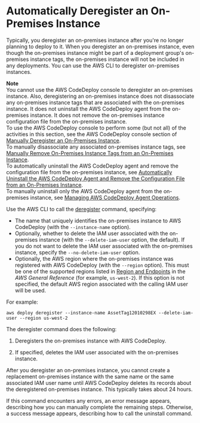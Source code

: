 # Automatically Deregister an On\-Premises Instance<a name="on-premises-instances-operations-deregister-automatically"></a>

Typically, you deregister an on\-premises instance after you're no longer planning to deploy to it\. When you deregister an on\-premises instance, even though the on\-premises instance might be part of a deployment group's on\-premises instance tags, the on\-premises instance will not be included in any deployments\. You can use the AWS CLI to deregister on\-premises instances\.

**Note**  
You cannot use the AWS CodeDeploy console to deregister an on\-premises instance\. Also, deregistering an on\-premises instance does not disassociate any on\-premises instance tags that are associated with the on\-premises instance\. It does not uninstall the AWS CodeDeploy agent from the on\-premises instance\. It does not remove the on\-premises instance configuration file from the on\-premises instance\.  
To use the AWS CodeDeploy console to perform some \(but not all\) of the activities in this section, see the AWS CodeDeploy console section of [Manually Deregister an On\-Premises Instance](on-premises-instances-operations-deregister-manually.md)\.  
To manually disassociate any associated on\-premises instance tags, see [Manually Remove On\-Premises Instance Tags from an On\-Premises Instance](on-premises-instances-operations-remove-tags.md)\.  
To automatically uninstall the AWS CodeDeploy agent and remove the configuration file from the on\-premises instance, see [Automatically Uninstall the AWS CodeDeploy Agent and Remove the Configuration File from an On\-Premises Instance](on-premises-instances-operations-uninstall-agent.md)\.  
To manually uninstall only the AWS CodeDeploy agent from the on\-premises instance, see [Managing AWS CodeDeploy Agent Operations](codedeploy-agent-operations.md)\. 

Use the AWS CLI to call the [deregister](http://docs.aws.amazon.com/cli/latest/reference/deploy/deregister.html) command, specifying:
+ The name that uniquely identifies the on\-premises instance to AWS CodeDeploy \(with the `--instance-name` option\)\. 
+ Optionally, whether to delete the IAM user associated with the on\-premises instance \(with the `--delete-iam-user` option, the default\)\. If you do not want to delete the IAM user associated with the on\-premises instance, specify the `--no-delete-iam-user` option\.
+ Optionally, the AWS region where the on\-premises instance was registered with AWS CodeDeploy \(with the `--region` option\)\. This must be one of the supported regions listed in [Region and Endpoints](http://docs.aws.amazon.com/general/latest/gr/rande.html#codedeploy_region) in the *AWS General Reference* \(for example, `us-west-2`\)\. If this option is not specified, the default AWS region associated with the calling IAM user will be used\.

For example:

```
aws deploy deregister --instance-name AssetTag12010298EX --delete-iam-user --region us-west-2
```

The deregister command does the following:

1. Deregisters the on\-premises instance with AWS CodeDeploy\.

1. If specified, deletes the IAM user associated with the on\-premises instance\.

After you deregister an on\-premises instance, you cannot create a replacement on\-premises instance with the same name or the same associated IAM user name until AWS CodeDeploy deletes its records about the deregistered on\-premises instance\. This typically takes about 24 hours\.

If this command encounters any errors, an error message appears, describing how you can manually complete the remaining steps\. Otherwise, a success message appears, describing how to call the uninstall command\.